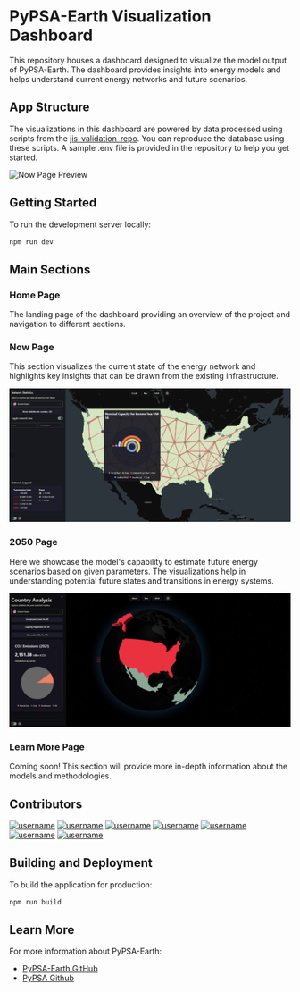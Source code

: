 # PyPSA-Earth Visualization Dashboard

This repository houses a dashboard designed to visualize the model output of PyPSA-Earth. The dashboard provides insights into energy models and helps understand current energy networks and future scenarios.

## App Structure

The visualizations in this dashboard are powered by data processed using scripts from the [jis-validation-repo](https://github.com/open-energy-transition/ji-gis-validation). You can reproduce the database using these scripts. A sample .env file is provided in the repository to help you get started.

![Now Page Preview](./public/images/credits/readme/VisualisationExpl.svg)

## Getting Started

To run the development server locally:

```bash
npm run dev
```

## Main Sections

### Home Page

The landing page of the dashboard providing an overview of the project and navigation to different sections.

### Now Page

This section visualizes the current state of the energy network and highlights key insights that can be drawn from the existing infrastructure.

![Now Page Preview](./public/images/credits/readme/now.png)

### 2050 Page

Here we showcase the model's capability to estimate future energy scenarios based on given parameters. The visualizations help in understanding potential future states and transitions in energy systems.

![2050 Page Preview](./public/images/credits/readme/2050.png)

### Learn More Page

Coming soon! This section will provide more in-depth information about the models and methodologies.

## Contributors

<a href="https://github.com/BryanFran"><img src="https://github.com/BryanFran.png" width="50px" alt="username" /></a>
<a href="https://github.com/drifter089"><img src="https://github.com/drifter089.png" width="50px" alt="username" /></a>
<a href="https://github.com/GbotemiB"><img src="https://github.com/GbotemiB.png" width="50px" alt="username" /></a>
<a href="https://github.com/ekatef"><img src="https://github.com/ekatef.png" width="50px" alt="username" /></a>
<a href="https://github.com/yerbol-akhmetov"><img src="https://github.com/yerbol-akhmetov.png" width="50px" alt="username" /></a>
<a href="https://github.com/ElectricMountains"><img src="https://github.com/ElectricMountains.png" width="50px" alt="username" /></a>
<a href="https://github.com/davide-f"><img src="https://github.com/davide-f.png" width="50px" alt="username" /></a>

## Building and Deployment

To build the application for production:

```bash
npm run build
```

## Learn More

For more information about PyPSA-Earth:

- [PyPSA-Earth GitHub](https://github.com/pypsa-meets-earth/pypsa-earth)
- [PyPSA Github](https://github.com/PyPSA/PyPSA)
